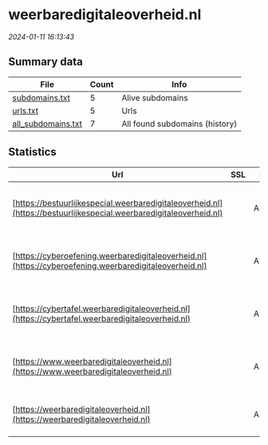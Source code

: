 # weerbaredigitaleoverheid.nl
*2024-01-11 16:13:43*
## Summary data
| File       | Count | Info |
|------------|-------|------|
|[subdomains.txt](/data/weerbaredigitaleoverheid.nl/subdomains.txt)|5|Alive subdomains|
|[urls.txt](/data/weerbaredigitaleoverheid.nl/urls.txt)|5|Urls|
|[all_subdomains.txt](/data/weerbaredigitaleoverheid.nl/all_subdomains.txt)|7|All found subdomains (history)|
## Statistics
| Url | SSL | Server | Cookie | HSTS | CSP | XFO | XXP | RP | Tech |Title |
|------------|-------|------|------|------|------|------|------|------|------|------|
|[https://bestuurlijkespecial.weerbaredigitaleoverheid.nl](https://bestuurlijkespecial.weerbaredigitaleoverheid.nl)| |Apache/2|:white_check_mark: |:white_check_mark: |:warning: | 1:white_check_mark: | 2:white_check_mark: | 3:white_check_mark: |Apache HTTP Server:2 Bootstrap HSTS|Home - Bestuurli...|
|[https://cyberoefening.weerbaredigitaleoverheid.nl](https://cyberoefening.weerbaredigitaleoverheid.nl)| |Apache/2|:white_check_mark: |:white_check_mark: |:warning: | 1:white_check_mark: | 2:white_check_mark: | 3:white_check_mark: |Apache HTTP Server:2 Bootstrap HSTS|Home - Overheids...|
|[https://cybertafel.weerbaredigitaleoverheid.nl](https://cybertafel.weerbaredigitaleoverheid.nl)| |Apache/2|:white_check_mark: |:white_check_mark: |:warning: | 1:white_check_mark: | 2:white_check_mark: | 3:white_check_mark: |Apache HTTP Server:2 Bootstrap HSTS|Home - Cybertafe...|
|[https://www.weerbaredigitaleoverheid.nl](https://www.weerbaredigitaleoverheid.nl)| |Apache/2|:white_check_mark: |:white_check_mark: |:warning: | 1:white_check_mark: | 2:white_check_mark: | 3:white_check_mark: |Apache HTTP Server:2 Bootstrap HSTS|Home - Weerbare...|
|[https://weerbaredigitaleoverheid.nl](https://weerbaredigitaleoverheid.nl)| |Apache/2|:white_check_mark: |:white_check_mark: |:warning: | 1:white_check_mark: | 2:white_check_mark: | 3:white_check_mark: |Apache HTTP Server:2 HSTS|301 Moved Perman...|